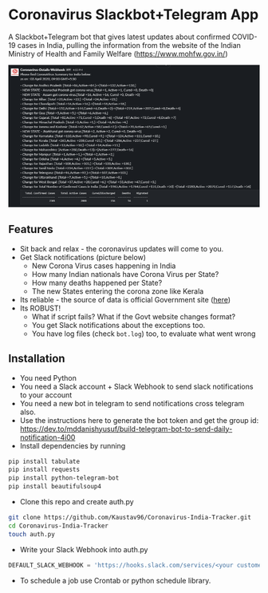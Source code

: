 # Coronavirus Slackbot+Telegram App
A Slackbot+Telegram bot that gives latest updates about confirmed COVID-19 cases in India, pulling the information from the website of the Indian Ministry of Health and Family Welfare (https://www.mohfw.gov.in/)

![Jokes SlackBot App](https://github.com/Kaustav96/Coronavirus-India-Tracker/blob/master/corona2.PNG)


## Features
- Sit back and relax - the coronavirus updates will come to you.
- Get Slack notifications (picture below)
  -  New Corona Virus cases happening in India
  -  How many Indian nationals have Corona Virus per State?
  -  How many deaths happened per State?
  -  The new States entering the corona zone like Kerala
- Its reliable - the source of data is official Government site ([here](https://mohfw.gov.in/))
- Its ROBUST! 
  - What if script fails? What if the Govt website changes format?
  - You get Slack notifications about the exceptions too.
  - You have log files (check `bot.log`) too, to evaluate what went wrong
  
 
 ## Installation
- You need Python
- You need a Slack account + Slack Webhook to send slack notifications to your account
- You need a new bot in telegram to send notifications cross telegram also.
- Use the instructions here to generate the bot token and get the group id: https://dev.to/mddanishyusuf/build-telegram-bot-to-send-daily-notification-4i00
- Install dependencies by running
```bash
pip install tabulate
pip install requests
pip install python-telegram-bot
pip install beautifulsoup4
```
- Clone this repo and create auth.py
```bash
git clone https://github.com/Kaustav96/Coronavirus-India-Tracker.git
cd Coronavirus-India-Tracker
touch auth.py
```
- Write your Slack Webhook into auth.py
```python
DEFAULT_SLACK_WEBHOOK = 'https://hooks.slack.com/services/<your custome webhook url>'
```
- To schedule a job use Crontab or python schedule library.
